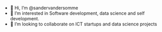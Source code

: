 - 👋 Hi, I’m @sandervandersomme
- 👀 I’m interested in Software development, data science and self development.
- 💞️ I’m looking to collaborate on ICT startups and data science projects

<!---
sandervandersomme/sandervandersomme is a ✨ special ✨ repository because its `README.md` (this file) appears on your GitHub profile.
You can click the Preview link to take a look at your changes.
--->
